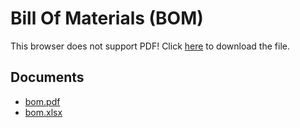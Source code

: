 # Bill Of Materials (BOM)

<div>
  <object data="../../assets/bom/bom.pdf" width="100%" type="application/pdf"
          style="aspect-ratio:297/210;">
    <p>This browser does not support PDF! Click
    <a href="../../assets/bom/bom.pdf">here</a> to download the file.</p>
  </object>
</div>

## Documents

- [bom.pdf](../assets/bom/bom.pdf)
- [bom.xlsx](../assets/bom/bom.xlsx)
